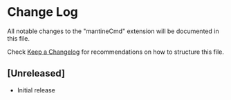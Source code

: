 # Change Log

All notable changes to the "mantineCmd" extension will be documented in this file.

Check [Keep a Changelog](http://keepachangelog.com/) for recommendations on how to structure this file.

## [Unreleased]

- Initial release